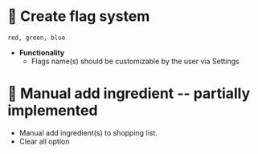 # 📝 Create flag system 
`red, green, blue`

- **Functionality**
    - Flags name(s) should be customizable by the user via Settings 

# 📃 Manual add ingredient -- partially implemented 

- Manual add ingredient(s) to  shopping list. 
- Clear all option
